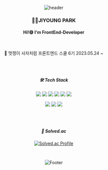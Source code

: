 <!--
**yxxung/yxxung** is a ✨ _special_ ✨ repository because its `README.md` (this file) appears on your GitHub profile.

Here are some ideas to get you started:

- 🔭 I’m currently working on ...
- 🌱 I’m currently learning ...
- 👯 I’m looking to collaborate on ...
- 🤔 I’m looking for help with ...
- 💬 Ask me about ...
- 📫 How to reach me: ...
- 😄 Pronouns: ...
- ⚡ Fun fact: ...
-->
<div align="center">
  
![header](https://capsule-render.vercel.app/api?type=waving&color=FFD159&height=200&section=header&text=welcome&fontSize=90&animation=fadeIn&fontAlignY=38&desc=JiYoung's%20GitHub%20Profile&descAlignY=51&descAlign=62&fontColor=FFFFFF)
  
<h3>👩‍💻JIYOUNG PARK</h3>  
<h4>Hi!😄 I'm FrontEnd-Developer</h4>

<br>
<p>🔭 멋쟁이 사자처럼 프론트엔드 스쿨 6기 2023.05.24 ~ </p>

<br><br>

<h5>🛠 Tech Stack</h5>

 <img src="https://img.shields.io/badge/javascript-F7DF1E?style=flat-square&logo=javascript&logoColor=black"> <img src="https://img.shields.io/badge/html5-E34F26?style=flat-square&logo=html5&logoColor=white"> <img src="https://img.shields.io/badge/css-1572B6?style=flat-square&logo=css3&logoColor=white">  <img src="https://img.shields.io/badge/vue.js-4FC08D?style=flat-square&logo=vue.js&logoColor=white">  <img src="https://img.shields.io/badge/react-61DAFB?style=flat-square&logo=react&logoColor=white"> <img src="https://img.shields.io/badge/mysql-4479A1?style=flat-square&logo=mysql&logoColor=white">

 <img src="https://img.shields.io/badge/bootstrap-7952B3?style=flat-square&logo=bootstrap&logoColor=white"> <img src="https://img.shields.io/badge/github-181717?style=flat-square&logo=github&logoColor=white"> <img src="https://img.shields.io/badge/GIT-F05032?style=flat-square&logo=git&logoColor=white">

<br><br>
<h5>💬 Solved.ac</h5>

[![Solved.ac Profile](http://mazassumnida.wtf/api/v2/generate_badge?boj=loveus011)](https://solved.ac/loveus011/)
 
 <br>
 
![Footer](https://capsule-render.vercel.app/api?type=waving&color=FFD159&height=100&section=footer)
